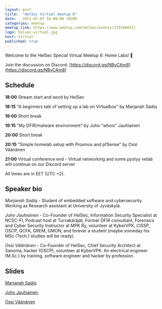 ```yaml
---
layout: post
title:  "HelSec Virtual meetup 6"
date:   2021-01-07 18:00:00 +0200
categories: meetup
meetup_link: https://www.meetup.com/HelSec/events/275548831/
logo: helsec-virtual.jpg
host: Virtual
published: true
---
```


Welcome to the HelSec Special Virtual Meetup 6: Home Labs! 🤗

Join the discussion on Discord: [https://discord.gg/NBvCAm8](https://discord.gg/NBvCAm8)

## Schedule

**18:00** Stream start and word by HelSec  

**18:15** "A beginners tale of setting up a lab on Virtualbox" by Marjanah Sadiq

**19:00** Short break  

**19:15** "My DFIR/malware environment" by Juho "whois" Jauhiainen

**20:00** Short break  

**20:15** "Simple homelab setup with Proxmox and pfSense" by Ossi Väänänen

**21:00** Virtual conference end - Virtual networking and some pystyy vetää will continue on our Discord server  

All times are in EET (UTC +2).

## Speaker bio
_Marjanah Sadiq_ - Student of embedded software and cybersecurity. Working as Research assistant at University of Jyväskylä.

_Juho Jauhiainen_ - Co-Founder of HelSec, Information Security Specialist at NCSC-FI, Podcast host at Turvakäräjät, Former DFIR consultant, Forensics and Cyber Security Instructor at MPK Ry, volunteer at KyberVPK, CISSP, OSCP, GCFA, GREM, GMON, and forever a student (maybe someday his MSc (Tech.) studies will be ready).

_Ossi Väänänen_ - Co-Founder of HelSec, Chief Security Architect at Sanoma, hacker (OSCP), volunteer at KyberVPK. An electrical engineer (M.Sc.) by training, software engineer and hacker by profession.


## Slides

[Marjanah Sadiq](/assets/slides/vm6_getting-started-with-homelab_ms.pdf)

[Juho Jauhiainen](/assets/slides/vm6-whois-dfir-setup.pdf)

[Ossi Väänänen](/assets/slides/vm6_osku-homelab.pdf)